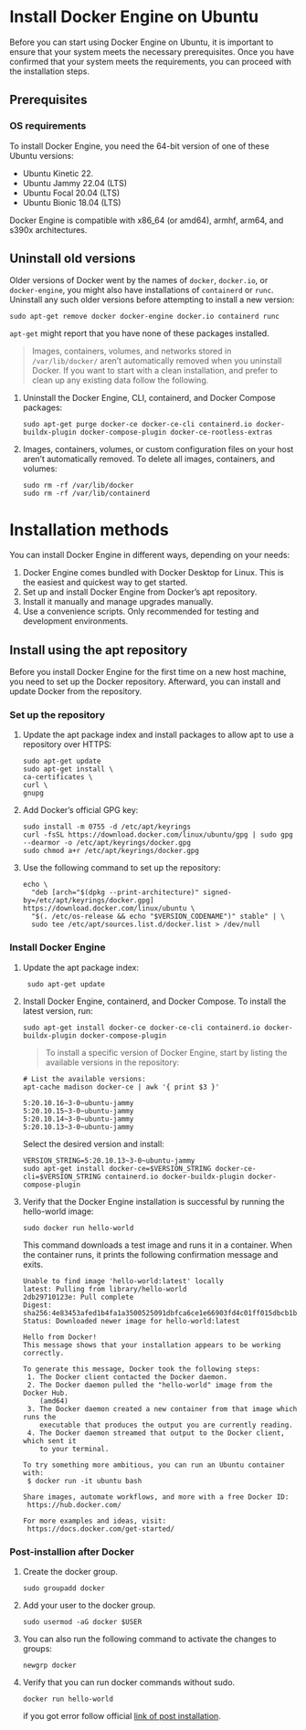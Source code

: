 # Install Docker Engine on Ubuntu
Before you can start using Docker Engine on Ubuntu, it is important to ensure that your system meets the necessary prerequisites. Once you have confirmed that your system meets the requirements, you can proceed with the installation steps.

## Prerequisites
### OS requirements
To install Docker Engine, you need the 64-bit version of one of these Ubuntu versions:
* Ubuntu Kinetic 22.
* Ubuntu Jammy 22.04 (LTS)
* Ubuntu Focal 20.04 (LTS)
* Ubuntu Bionic 18.04 (LTS)

Docker Engine is compatible with x86_64 (or amd64), armhf, arm64, and s390x architectures.

## Uninstall old versions
Older versions of Docker went by the names of `docker`, `docker.io`, or `docker-engine`, you might also have installations of `containerd` or `runc`. Uninstall any such older versions before attempting to install a new version:

```
sudo apt-get remove docker docker-engine docker.io containerd runc
```
`apt-get` might report that you have none of these packages installed.

> Images, containers, volumes, and networks stored in `/var/lib/docker/` aren’t automatically removed when you uninstall Docker. If you want to start with a clean installation, and prefer to clean up any existing data follow the following.
1. Uninstall the Docker Engine, CLI, containerd, and Docker Compose packages:
    ```
    sudo apt-get purge docker-ce docker-ce-cli containerd.io docker-buildx-plugin docker-compose-plugin docker-ce-rootless-extras
    ```
2. Images, containers, volumes, or custom configuration files on your host aren’t automatically removed. To delete all images, containers, and volumes:
    ```
    sudo rm -rf /var/lib/docker
    sudo rm -rf /var/lib/containerd
    ```

# Installation methods

You can install Docker Engine in different ways, depending on your needs:
1. Docker Engine comes bundled with Docker Desktop for Linux. This is the easiest and quickest way to get started.
2. Set up and install Docker Engine from Docker’s apt repository.
3. Install it manually and manage upgrades manually.
4. Use a convenience scripts. Only recommended for testing and development environments.


## Install using the apt repository
Before you install Docker Engine for the first time on a new host machine, you need to set up the Docker repository. Afterward, you can install and update Docker from the repository.

### Set up the repository
1. Update the apt package index and install packages to allow apt to use a repository over HTTPS:
    ```
    sudo apt-get update
    sudo apt-get install \
    ca-certificates \
    curl \
    gnupg
    ```
    
2. Add Docker’s official GPG key:
    ```
    sudo install -m 0755 -d /etc/apt/keyrings
    curl -fsSL https://download.docker.com/linux/ubuntu/gpg | sudo gpg --dearmor -o /etc/apt/keyrings/docker.gpg
    sudo chmod a+r /etc/apt/keyrings/docker.gpg
    ```
3. Use the following command to set up the repository:
    ```
    echo \
      "deb [arch="$(dpkg --print-architecture)" signed-by=/etc/apt/keyrings/docker.gpg] https://download.docker.com/linux/ubuntu \
      "$(. /etc/os-release && echo "$VERSION_CODENAME")" stable" | \
      sudo tee /etc/apt/sources.list.d/docker.list > /dev/null
    ```

### Install Docker Engine
1. Update the apt package index:
    ```
     sudo apt-get update
    ```
2. Install Docker Engine, containerd, and Docker Compose.
To install the latest version, run:
    ```
    sudo apt-get install docker-ce docker-ce-cli containerd.io docker-buildx-plugin docker-compose-plugin
    ```
    > To install a specific version of Docker Engine, start by listing the available versions in the repository:
    
    ```
    # List the available versions:
    apt-cache madison docker-ce | awk '{ print $3 }'
    
    5:20.10.16~3-0~ubuntu-jammy
    5:20.10.15~3-0~ubuntu-jammy
    5:20.10.14~3-0~ubuntu-jammy
    5:20.10.13~3-0~ubuntu-jammy
    ```
    Select the desired version and install:
    ```
    VERSION_STRING=5:20.10.13~3-0~ubuntu-jammy
    sudo apt-get install docker-ce=$VERSION_STRING docker-ce-cli=$VERSION_STRING containerd.io docker-buildx-plugin docker-compose-plugin
    ```
    
3. Verify that the Docker Engine installation is successful by running the hello-world image:
    ```
    sudo docker run hello-world
    ```
    This command downloads a test image and runs it in a container. When the container runs, it prints the following confirmation message and exits.
        
    ```
    Unable to find image 'hello-world:latest' locally
    latest: Pulling from library/hello-world
    2db29710123e: Pull complete 
    Digest: sha256:4e83453afed1b4fa1a3500525091dbfca6ce1e66903fd4c01ff015dbcb1ba33e
    Status: Downloaded newer image for hello-world:latest
    
    Hello from Docker!
    This message shows that your installation appears to be working correctly.
    
    To generate this message, Docker took the following steps:
     1. The Docker client contacted the Docker daemon.
     2. The Docker daemon pulled the "hello-world" image from the Docker Hub.
        (amd64)
     3. The Docker daemon created a new container from that image which runs the
        executable that produces the output you are currently reading.
     4. The Docker daemon streamed that output to the Docker client, which sent it
        to your terminal.
    
    To try something more ambitious, you can run an Ubuntu container with:
     $ docker run -it ubuntu bash
    
    Share images, automate workflows, and more with a free Docker ID:
     https://hub.docker.com/
    
    For more examples and ideas, visit:
     https://docs.docker.com/get-started/
    ```
    
### Post-installion after Docker

1. Create the docker group.
    ```
    sudo groupadd docker
    ```
2. Add your user to the docker group.
    ```
    sudo usermod -aG docker $USER
    ```
3. You can also run the following command to activate the changes to groups:
    ```
    newgrp docker
    ```
4. Verify that you can run docker commands without sudo.
    ```
    docker run hello-world
    ```
    if you got error follow official [link of post installation](https://docs.docker.com/engine/install/linux-postinstall/).
    